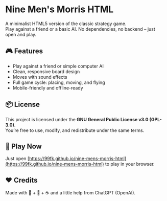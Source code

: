 # Nine Men's Morris HTML

A minimalist HTML5 version of the classic strategy game.  
Play against a friend or a basic AI. No dependencies, no backend – just open and play.

## 🎮 Features
- Play against a friend or simple computer AI  
- Clean, responsive board design  
- Moves with sound effects  
- Full game cycle: placing, moving, and flying  
- Mobile-friendly and offline-ready

## 📦 License
This project is licensed under the **GNU General Public License v3.0 (GPL-3.0)**.  
You’re free to use, modify, and redistribute under the same terms.

## 🚀 Play Now
Just open [https://99fk.github.io/nine-mens-morris-html](https://99fk.github.io/nine-mens-morris-html) to play in your browser.

## ❤️ Credits
Made with 🧠 + 🎯 + ☕ and a little help from ChatGPT (OpenAI).
